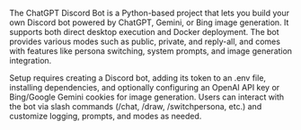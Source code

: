 The ChatGPT Discord Bot is a Python-based project that lets you build your own Discord bot powered by ChatGPT, Gemini, or Bing image generation. It supports both direct desktop execution and Docker deployment. The bot provides various modes such as public, private, and reply-all, and comes with features like persona switching, system prompts, and image generation integration.

Setup requires creating a Discord bot, adding its token to an .env file, installing dependencies, and optionally configuring an OpenAI API key or Bing/Google Gemini cookies for image generation. Users can interact with the bot via slash commands (/chat, /draw, /switchpersona, etc.) and customize logging, prompts, and modes as needed.
